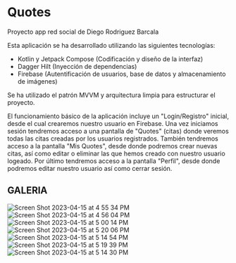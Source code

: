 # Quotes
Proyecto app red social de Diego Rodriguez Barcala

Esta aplicación se ha desarrollado utilizando las siguientes tecnologías:
  - Kotlin y Jetpack Compose (Codificación y diseño de la interfaz)
  - Dagger Hilt (Inyección de dependencias)
  - Firebase (Autentificación de usuarios, base de datos y almacenamiento de imágenes)
  
Se ha utilizado el patrón MVVM y arquitectura limpia para estructurar el proyecto.

El funcionamiento básico de la aplicación incluye un "Login/Registro" inicial, desde el cual crearemos nuestro usuario en Firebase.
Una vez iniciamos sesión tendremos acceso a una pantalla de "Quotes" (citas) donde veremos todas las citas creadas por los usuarios registrados.
También tendremos acceso a la pantalla "Mis Quotes", desde donde podremos crear nuevas citas, así como editar o eliminar las que hemos creado con nuestro usuario logeado.
Por último tendremos acceso a la pantalla "Perfil", desde donde podremos editar nuestro usuario así como cerrar sesión.

## GALERIA

![Screen Shot 2023-04-15 at 4 55 34 PM](https://user-images.githubusercontent.com/69866476/232335596-5273ad61-d704-496a-aafa-c1138d91caae.jpeg)
![Screen Shot 2023-04-15 at 4 56 04 PM](https://user-images.githubusercontent.com/69866476/232335598-9cd1799c-5acf-4371-9099-34d88ee89464.jpeg)
![Screen Shot 2023-04-15 at 5 00 14 PM](https://user-images.githubusercontent.com/69866476/232335662-2f14bcbc-6d6c-4a68-86a7-203f26f70438.jpeg)
![Screen Shot 2023-04-15 at 5 20 06 PM](https://user-images.githubusercontent.com/69866476/232335667-6c91232f-92a7-43c7-92a3-b0970108013c.jpeg)
![Screen Shot 2023-04-15 at 5 14 54 PM](https://user-images.githubusercontent.com/69866476/232335671-7a6e0401-27ea-4900-b0ba-df1732f55507.jpeg)
![Screen Shot 2023-04-15 at 5 19 39 PM](https://user-images.githubusercontent.com/69866476/232335675-d9d34674-08f4-4afb-9d59-dd43a60ba851.jpeg)
![Screen Shot 2023-04-15 at 5 14 30 PM](https://user-images.githubusercontent.com/69866476/232335683-358f6575-f9cb-45e9-8ddf-fecfdae67a5d.jpeg)
